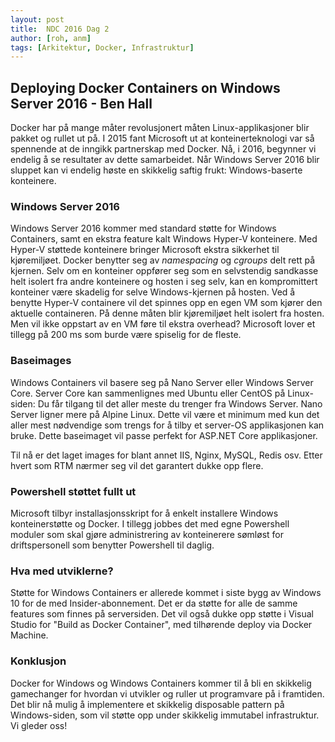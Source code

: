 ```yaml
---
layout: post
title:  NDC 2016 Dag 2
author: [roh, anm]
tags: [Arkitektur, Docker, Infrastruktur] 
---
```




## Deploying Docker Containers on Windows Server 2016 - Ben Hall

Docker har på mange måter revolusjonert måten Linux-applikasjoner blir pakket og rullet ut på. I 2015 fant Microsoft ut at
konteinerteknologi var så spennende at de inngikk partnerskap med Docker.
Nå, i 2016, begynner vi endelig å se resultater av dette samarbeidet. Når Windows Server 2016 blir sluppet kan vi endelig høste en
skikkelig saftig frukt: Windows-baserte konteinere. 

<!--more-->

### Windows Server 2016

Windows Server 2016 kommer med standard støtte for Windows Containers, samt en ekstra feature kalt Windows Hyper-V konteinere. Med
Hyper-V støttede konteinere bringer Microsoft ekstra sikkerhet til kjøremiljøet. Docker benytter seg av *namespacing* og *cgroups*
delt rett på kjernen. Selv om en konteiner oppfører seg som en selvstendig sandkasse helt isolert fra andre konteinere og hosten i
seg selv, kan en kompromittert konteiner være skadelig for selve Windows-kjernen på hosten. Ved å benytte Hyper-V containere vil det
spinnes opp en egen VM som kjører den aktuelle containeren. På denne måten blir kjøremiljøet helt isolert fra hosten. Men vil ikke
oppstart av en VM føre til ekstra overhead? Microsoft lover et tillegg på 200 ms som burde være spiselig for de fleste. 


### Baseimages

Windows Containers vil basere seg på Nano Server eller Windows Server Core. Server Core kan sammenlignes med Ubuntu eller CentOS
på Linux-siden: Du får tilgang til det aller meste du trenger fra Windows Server. Nano Server ligner mere på Alpine Linux. Dette
vil være et minimum med kun det aller mest nødvendige som trengs for å tilby et server-OS applikasjonen kan bruke. Dette
baseimaget vil passe perfekt for ASP.NET Core applikasjoner. 

Til nå er det laget images for blant annet IIS, Nginx, MySQL, Redis osv. Etter hvert som RTM nærmer seg vil det garantert dukke
opp flere. 

### Powershell støttet fullt ut

Microsoft tilbyr installasjonsskript for å enkelt installere Windows konteinerstøtte og Docker. I tillegg jobbes det med egne
Powershell moduler som skal gjøre administrering av konteinerere sømløst for driftspersonell som benytter Powershell til daglig. 


### Hva med utviklerne? 

Støtte for Windows Containers er allerede kommet i siste bygg av Windows 10 for de med Insider-abonnement. Det er da støtte for
alle de samme features som finnes på serversiden. Det vil også dukke opp støtte i Visual Studio for "Build as Docker Container",
med tilhørende deploy via Docker Machine. 

### Konklusjon 

Docker for Windows og Windows Containers kommer til å bli en skikkelig gamechanger for hvordan vi utvikler og ruller ut
programvare på i framtiden. Det blir nå mulig å implementere et skikkelig disposable pattern på Windows-siden, som vil støtte opp
under skikkelig immutabel infrastruktur. Vi gleder oss! 
